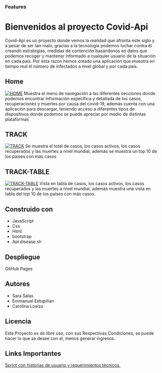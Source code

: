### Features
# Bienvenidos al proyecto Covid-Api
Covid-Api es un proyecto donde vemos la realidad que afronta este siglo y a pesar de ser tan malo, gracias a la tecnología podemos luchar contra él creando estrategias, medidas de contención basándonos en datos que podemos recoger y mantener informado a cualquier usuario de la situación en cada país.
Por esta razón hemos creado una aplicación que muestra en tiempo real el número de infectados a nivel global y por cada país.

##  Home
[![HOME](HOME "HOME")](https://github.com/sarisp3260/covid-api/blob/dev/project_img/home1.png "HOME")
Muestra el menú de navegación a las diferentes secciones donde podemos encontrar información especifica y detallada de los casos, recuperaciones y muertes por causa del covid-19, además cuenta con una aplicación para descargar, teniendo acceso a diferentes tipos de dispositivos  donde podemos se puede apreciar por medio de distintas plataformas

## TRACK
[![TRACK](TRACK "TRACK")](http://https://github.com/sarisp3260/covid-api/blob/dev/project_img/track.png "TRACK")
Se muestra el total de casos, los casos activos, los casos recuperados y las muertes a nivel mundial, además se muestra un top 10 de los países con más casos

## TRACK-TABLE
[![TRACK-TABLE](TRACK-TABLE "TRACK-TABLE")](http://github.com/sarisp3260/covid-api/blob/dev/project_img/track-table.png "TRACK-TABLE")
Vista en tabla  de casos, los casos activos, los casos recuperados y las muertes a nivel mundial, además muestra una vista en tabla del top 10 de los países con más casos.

## Construido con
- JavaScript
- Css
- Html
- bootstrap
- Api disease.sh

## Despliegue
GitHub Pages

## Autores
- Sara Salas
- Emmanuel Estupiñan
- Carolina Loaiza

## Licencia
Este Proyecto es de libre uso, con sus Respectivas Condiciones, se puede hacer lo que se desee con el, menos generar ingresos.

## Links Importantes
[Sprint con historias de usuario y requerimientos técnicos.](https://sara-salas.atlassian.net/jira/software/projects/DC/boards/2/backlog)